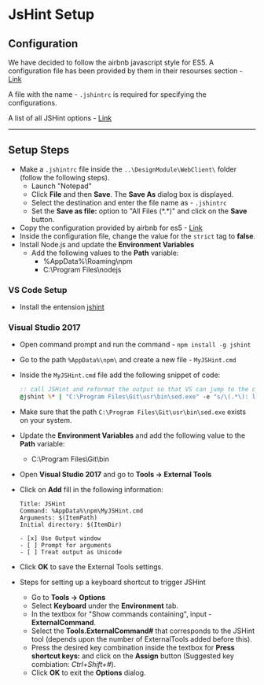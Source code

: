 # JsHint Setup

## Configuration

We have decided to follow the airbnb javascript style for ES5. A configuration file has been provided by them in their resourses section - [Link](https://github.com/airbnb/javascript/tree/es5-deprecated/es5#resources)

A file with the name - `.jshintrc` is required for specifying the configurations.  

A list of all JSHint options - [Link](http://jshint.com/docs/options/)

---

## Setup Steps

* Make a `.jshintrc` file inside the `..\DesignModule\WebClient\` folder (follow the following steps).
    * Launch "Notepad"
    * Click **File** and then **Save**. The **Save As** dialog box is displayed.
    * Select the destination and enter the file name as - `.jshintrc`
    * Set the **Save as file:** option to "All Files (\*.\*)" and click on the **Save** button.
* Copy the configuration provided by airbnb for es5 - [Link](https://github.com/airbnb/javascript/blob/master/linters/.jshintrc)
* Inside the configuration file, change the value for the `strict` tag to **false**.
* Install Node.js and update the **Environment Variables**
    * Add the following values to the **Path** variable:
         - %AppData%\Roaming\npm
         - C:\Program Files\nodejs

### VS Code Setup

* Install the entension [jshint](https://marketplace.visualstudio.com/items?itemName=dbaeumer.jshint)

### Visual Studio 2017
* Open command prompt and run the command - `npm install -g jshint`
* Go to the path `%AppData%\npm\` and create a new file - `MyJSHint.cmd`
* Inside the `MyJSHint.cmd` file add the following snippet of code:

    ```bat
    :: call JSHint and reformat the output so that VS can jump to the correct line
    @jshint %* | "C:\Program Files\Git\usr\bin\sed.exe" -e "s/\(.*\): line \([0-9]\+\), col \([0-9]\+\), \(.*\)/\1(\2,\3): \4/"
    ```
* Make sure that the path `C:\Program Files\Git\usr\bin\sed.exe` exists on your system.
* Update the **Environment Variables** and add the following value to the **Path** variable:
    * C:\Program Files\Git\bin
* Open **Visual Studio 2017** and go to **Tools -> External Tools**
* Click on **Add** fill in the following information:
    ```
    Title: JSHint
    Command: %AppData%\npm\MyJSHint.cmd
    Arguments: $(ItemPath)
    Initial directory: $(ItemDir)

    - [x] Use Output window
    - [ ] Prompt for arguments
    - [ ] Treat output as Unicode
    ```
* Click **OK** to save the External Tools settings.
* Steps for setting up a keyboard shortcut to trigger JSHint
    * Go to **Tools -> Options**
    * Select **Keyboard** under the **Environment** tab.
    * In the textbox for "Show commands containing", input - **ExternalCommand**.
    * Select the **Tools.ExternalCommand#** that corresponds to the JSHint tool (depends upon the number of ExternalTools added before this).
    * Press the desired key combination inside the textbox for **Press shortcut keys:** and click on the **Assign** button (Suggested key combiation: *Ctrl+Shift+#*). 
    * Click **OK** to exit the **Options** dialog.
